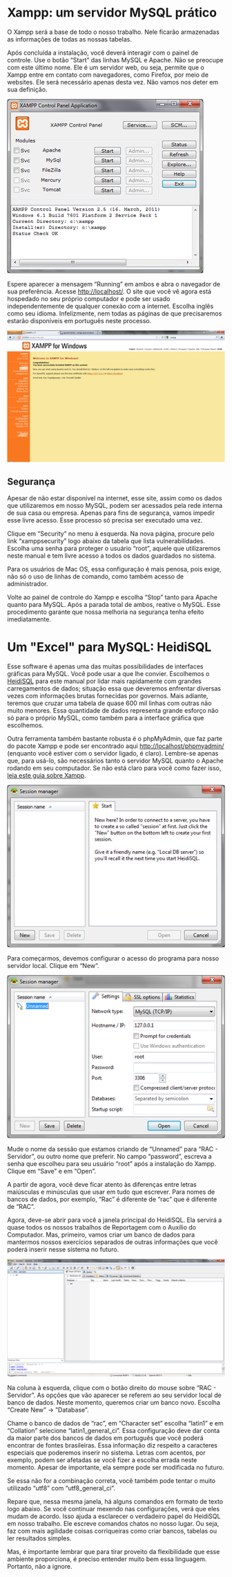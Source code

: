 # Xampp: um servidor MySQL prático

O Xampp será a base de todo o nosso trabalho. Nele ficarão armazenadas as informações de todas as nossas tabelas.

Após concluída a instalação, você deverá interagir com o painel de controle. Use o botão “Start” das linhas MySQL e Apache. Não se preocupe com este último nome. Ele é um servidor web, ou seja, permite que o Xampp entre em contato com navegadores, como Firefox, por meio de websites. Ele será necessário apenas desta vez. Não vamos nos deter em sua definição.

![Screeshot](../img/xampp-painel-controle.png)

Espere aparecer a mensagem “Running” em ambos e abra o navegador de sua preferência. Acesse [http://localhost/](http://localhost/). O site que você vê agora está hospedado no seu próprio computador e pode ser usado independentemente de qualquer conexão com a internet. Escolha inglês como seu idioma. Infelizmente, nem todas as páginas de que precisaremos estarão disponíveis em português neste processo.

![Screeshot](../img/xampp-boas-vindas.png)


## Segurança
Apesar de não estar disponível na internet, esse site, assim como os dados que utilizaremos em nosso MySQL, podem ser acessados pela rede interna de sua casa ou empresa. Apenas para fins de segurança, vamos impedir esse livre acesso. Esse processo só precisa ser executado uma vez.

Clique em “Security” no menu à esquerda. Na nova página, procure pelo link “xamppsecurity” logo abaixo da tabela que lista vulnerabilidades. Escolha uma senha para proteger o usuário “root”, aquele que utilizaremos neste manual e tem livre acesso a todos os dados guardados no sistema.

Para os usuários de Mac OS, essa configuração é mais penosa, pois exige, não só o uso de linhas de comando, como também acesso de administrador.

Volte ao painel de controle do Xampp e escolha “Stop” tanto para Apache quanto para MySQL. Após a parada total de ambos, reative o MySQL. Esse procedimento garante que nossa melhoria na segurança tenha efeito imediatamente.

# Um "Excel" para MySQL: HeidiSQL

Esse software é apenas uma das muitas possibilidades de interfaces gráficas para MySQL. Você pode usar a que lhe convier. Escolhemos o [HeidiSQL](http://www.heidisql.com/download.php) para este manual por lidar mais rapidamente com grandes carregamentos de dados; situação essa que deveremos enfrentar diversas vezes com informações brutas fornecidas por governos. Mais adiante, teremos que cruzar uma tabela de quase 600 mil linhas com outras não muito menores. Essa quantidade de dados representa grande esforço não só para o próprio MySQL, como também para a interface gráfica que escolhemos.

Outra ferramenta também bastante robusta é o phpMyAdmin, que faz parte do pacote Xampp e pode ser encontrado aqui [http://localhost/phpmyadmin/](http://localhost/phpmyadmin/) (enquanto você estiver com o servidor ligado, é claro). Lembre-se apenas que, para usá-lo, são necessários tanto o servidor MySQL quanto o Apache rodando em seu computador. Se não está claro para você como fazer isso, [leia este guia sobre Xampp](#xampp-um-servidor-mysql-pratico).

![Screeshot](../img/heidisql-inicio.png)

Para começarmos, devemos configurar o acesso do programa para nosso servidor local. Clique em “New”.

![Screeshot](../img/heidisql-nova-comexao.png)

Mude o nome da sessão que estamos criando de “Unnamed” para “RAC - Servidor”, ou outro nome que preferir. No campo “password”, escreva a senha que escolheu para seu usuário “root” após a instalação do Xampp. Clique em “Save” e em “Open”.

A partir de agora, você deve ficar atento às diferenças entre letras maiúsculas e minúsculas que usar em tudo que escrever. Para nomes de bancos de dados, por exemplo, “Rac” é diferente de “rac” que é diferente de “RAC”.

Agora, deve-se abrir para você a janela principal do HeidiSQL. Ela servirá a quase todos os nossos trabalhos de Reportagem com o Auxílio do Computador. Mas, primeiro, vamos criar um banco de dados para mantermos nossos exercícios separados de outras informações que você poderá inserir nesse sistema no futuro.

![Screeshot](../img/heidsql-servidor-aberto.png)

Na coluna à esquerda, clique com o botão direito do mouse sobre “RAC - Servidor”. As opções que vão aparecer se referem ao seu servidor local de banco de dados. Neste momento, queremos criar um banco novo. Escolha “Create New” -> ”Database”.

Chame o banco de dados de “rac”, em “Character set” escolha “latin1” e em “Collation” selecione “latin1_general_ci”. Essa configuração deve dar conta da maior parte dos bancos de dados em português que você poderá encontrar de fontes brasileiras. Essa informação diz respeito a caracteres especiais que poderemos inserir no sistema. Letras com acentos, por exemplo, podem ser afetadas se você fizer a escolha errada neste momento. Apesar de importante, ela sempre pode ser modificada no futuro.

Se essa não for a combinação correta, você também pode tentar o muito utilizado “utf8” com “utf8_general_ci”.

Repare que, nessa mesma janela, há alguns comandos em formato de texto logo abaixo. Se você continuar mexendo nas configurações, verá que eles mudam de acordo. Isso ajuda a esclarecer o verdadeiro papel do HeidiSQL em nosso trabalho. Ele escreve comandos chatos no nosso lugar. Ou seja, faz com mais agilidade coisas corriqueiras como criar bancos, tabelas ou ler resultados simples.

Mas, é importante lembrar que para tirar proveito da flexibilidade que esse ambiente proporciona, é preciso entender muito bem essa linguagem. Portanto, não a ignore.
